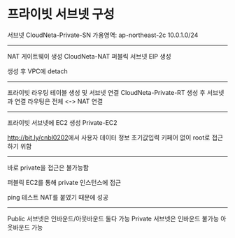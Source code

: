 # 프라이빗 서브넷 구성

서브넷
CloudNeta-Private-SN
가용영역: ap-northeast-2c
10.0.1.0/24

---

NAT 게이트웨이 생성
CloudNeta-NAT
퍼블릭 서브넷
EIP 생성

생성 후 VPC에 detach

---

프라이빗 라우팅 테이블 생성 및 서브넷 연결
CloudNeta-Private-RT
생성 후 서브넷과 연결
라우팅은 전체 <-> NAT 연결

---

프라이빗 서브넷에 EC2 생성
Private-EC2

<http://bit.ly/cnbl0202>에서 사용자 데이터 정보 초기값입력
키페어 없이 root로 접근하기 위함

---

바로 private을 접근은 불가능함

퍼블릭 EC2를 통해 private 인스턴스에 접근

ping 테스트 NAT를 붙였기 때문에 성공

---

Public 서브넷은 인바운드/아웃바운드 둘다 가능
Private 서브넷은 인바운드 불가능 아웃바운드 가능
